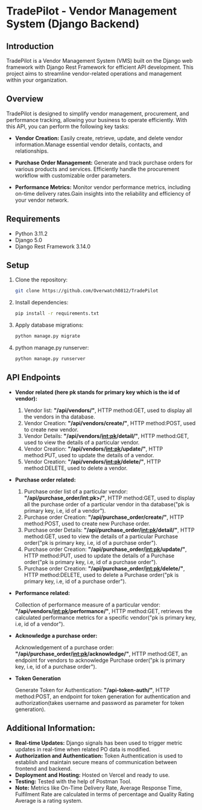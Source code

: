 # TradePilot - Vendor Management System (Django Backend)

## Introduction

TradePilot is a Vendor Management System (VMS) built on the Django web framework with Django Rest Framework for efficient API development. This project aims to streamline vendor-related operations and management within your organization.

## Overview

TradePilot is designed to simplify vendor management, procurement, and performance tracking, allowing your business to operate efficiently. With this API, you can perform the following key tasks:

- **Vendor Creation:** Easily create, retrieve, update, and delete vendor information.Manage essential vendor details, contacts, and relationships.

- **Purchase Order Management:** Generate and track purchase orders for various products and services. Efficiently handle the procurement workflow with customizable order parameters.
- **Performance Metrics:** Monitor vendor performance metrics, including on-time delivery rates.Gain insights into the reliability and efficiency of your vendor network.

## Requirements

- Python 3.11.2
- Django 5.0
- Django Rest Framework 3.14.0

## Setup

1. Clone the repository:

   ```bash
   git clone https://github.com/Overwatch0812/TradePilot
   ```

2. Install dependencies:

   ```bash
   pip install -r requirements.txt
   ```

3. Apply database migrations:

   ```bash
   python manage.py migrate
   ```

4. python manage.py runserver:

   ```bash
   python manage.py runserver
   ```

## API Endpoints

- **Vendor related (here pk stands for primary key which is the id of vendor):**

  1. Vendor list: **"/api/vendors/"**, HTTP method:GET, used to display all the vendors in tha database.
  2. Vendor Creation: **"/api/vendors/create/"**, HTTP method:POST, used to create new vendor.
  3. Vendor Details: **"/api/vendors/<int:pk>/detail/"**, HTTP method:GET, used to view the details of a particular vendor.
  4. Vendor Creation: **"/api/vendors/<int:pk>/update/"**, HTTP method:PUT, used to update the details of a vendor.
  5. Vendor Creation: **"/api/vendors/<int:pk>/delete/"**, HTTP method:DELETE, used to delete a vendor.

- **Purchase order related:**

  1. Purchase order list of a particular vendor: **"/api/purchase_order/int:pk>/"**, HTTP method:GET, used to display all the purchase order of a particular vendor in tha database("pk is primary key, i.e, id of a vendor").
  2. Purchase order Creation: **"/api/purchase_order/create/"**, HTTP method:POST, used to create new Purchase order.
  3. Purchase order Details: **"/api/purchase_order/<int:pk>/detail/"**, HTTP method:GET, used to view the details of a particular Purchase order("pk is primary key, i.e, id of a purchase order").
  4. Purchase order Creation: **"/api/purchase_order/<int:pk>/update/"**, HTTP method:PUT, used to update the details of a Purchase order("pk is primary key, i.e, id of a purchase order").
  5. Purchase order Creation: **"/api/purchase_order/<int:pk>/delete/"**, HTTP method:DELETE, used to delete a Purchase order("pk is primary key, i.e, id of a purchase order").

- **Performance related:**

  Collection of performance measure of a particular vendor: **"/api/vendors/<int:pk>/performance/"**, HTTP method:GET, retrieves the calculated performance metrics for a specific vendor("pk is primary key, i.e, id of a vendor").

- **Acknowledge a purchase order:**

  Acknowledgement of a purchase order: **"/api/purchase_order/<int:pk>/acknowledge/"**, HTTP method:GET, an endpoint for vendors to acknowledge Purchase order("pk is primary key, i.e, id of a purchase order").

- **Token Generation**

  Generate Token for Authentication: **"/api-token-auth/"**, HTTP method:POST, an endpoint for token generation for authentication and authorization(takes username and password as parameter for token generation).

## Additional Information:

- **Real-time Updates:** Django signals has been used to trigger metric updates in real-time when related PO data is modified.
- **Authorization and Authentication:** Token Authentication is used to establish and maintain secure means of communication between frontend and backend.
- **Deployment and Hosting:** Hosted on Vercel and ready to use.
- **Testing:** Tested with the help of Postman Tool.
- **Note:** Metrics like On-Time Delivery Rate, Average Response Time, Fulfilment Rate are calculated in terms of percentage and Quality Rating Average is a rating system.
